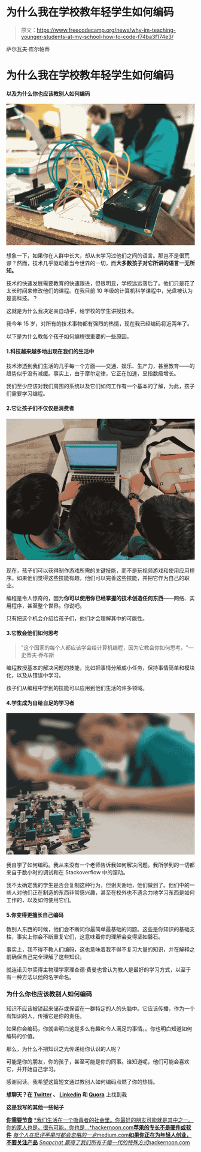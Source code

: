 # 为什么我在学校教年轻学生如何编码

> 原文：<https://www.freecodecamp.org/news/why-im-teaching-younger-students-at-my-school-how-to-code-f74ba3f174e3/>

萨尔瓦夫·库尔帕蒂

# 为什么我在学校教年轻学生如何编码

#### 以及为什么你也应该教别人如何编码

![pFjCyusGHOLWWwUA3MvconA9jVsHCKzqWdRN](img/01fb0aa6af505cbb4b9dfba65a41d020.png)

想象一下，如果你在人群中长大，却从未学习过他们之间的语言。那岂不是很荒谬？然而，技术几乎驱动着当今世界的一切，而**大多数孩子对它所讲的语言一无所知。**

技术的快速发展需要教育的快速跟进，但很明显，学校远远落后了。他们只是花了太长时间来修改他们的课程。在我目前 10 年级的计算机科学课程中，光盘被认为是高科技。？

这就是为什么我决定亲自动手，给学校的学生讲授技术。

我今年 15 岁，对所有的技术事物都有强烈的热情，现在我已经编码将近两年了。

以下是为什么教每个孩子如何编程很重要的一些原因。

#### 1.科技越来越多地出现在我们的生活中

技术渗透到我们生活的几乎每一个方面——交通、娱乐、生产力，甚至教育——的趋势似乎没有减缓。事实上，由于摩尔定律，它正在加速，呈指数级增长。

我们至少应该对我们周围的系统以及它们如何工作有一个基本的了解，为此，孩子们需要学习编程。

#### 2.它让孩子们不仅仅是消费者

![-LtQMNdv7GjVqbTUKDWDvBPRc253pw-CwAkD](img/b57f415e460e417007e9eae2a254d021.png)

现在，孩子们可以获得制作游戏所需的关键技能，而不是玩视频游戏和使用应用程序。如果他们觉得这些技能有趣，他们可以完善这些技能，并把它作为自己的职业。

编程是令人惊奇的，因为**你可以使用你已经掌握的技术创造任何东西**——网络、实用程序，甚至整个世界。你说吧。

只有把这个机会介绍给孩子们，他们才会理解其中的可能性。

#### 3.它教会他们如何思考

> "这个国家的每个人都应该学会给计算机编程，因为它教会你如何思考。"—史蒂夫·乔布斯

编程教授基本的解决问题的技能，比如把事情分解成小任务，保持事情简单和模块化，以及从错误中学习。

孩子们从编程中学到的技能可以应用到他们生活的许多领域。

#### 4.学生成为自给自足的学习者

![PSkgKL5k4iNC3GI1Nw1pRXjtagwoAlh9ju75](img/adb119b68650e73e08c7715296d9d10d.png)

我自学了如何编码。我从来没有一个老师告诉我如何解决问题。我所学到的一切都来自于数小时的调试和在 Stackoverflow 中的滚动。

我不太确定我的学生是否会复制这种行为，但谢天谢地，他们做到了。他们中的一些人对他们正在制造的东西非常感兴趣，甚至在校外也不遗余力地学习东西是如何工作的，以及如何使用它们。

#### 5.你变得更擅长自己编码

教别人东西的时候，他们会不断问你最简单最基础的问题。这些是你知识的基础支柱，事实上你会不断重复它们，这意味着你的理解会变得坚如磐石。

事实上，我不得不教人们编码，这也意味着我不得不复习大量的知识，并在解释之前确保自己完全理解了这些知识。

就连诺贝尔奖得主物理学家理查德·费曼也曾认为教人是最好的学习方式，以至于有一种方法以他的名字命名。

### 为什么你也应该教别人如何编码

知识不应该被锁起来储存或保留在一群特定的人的头脑中。它应该传播，作为一个有知识的人，传播它是你的责任。

如果你会编码，你就会明白这是多么有趣和令人满足的事情。。你也明白知道如何编码的价值。

那么，为什么不把知识之光传递给你认识的人呢？

可能是你的朋友，你的孩子，甚至可能是你的同事。谁知道呢，他们可能会喜欢它，并开始自己学习。

感谢阅读。我希望这篇短文通过教别人如何编码点燃了你的热情。

**想聊天？在 [Twitter](https://twitter.com/SarvasvKulpati) 、 [Linkedin](https://www.linkedin.com/in/sarvasvkulpati/) 和 [Quora](https://www.quora.com/profile/Sarvasv-Kulpati)** 上找到我

**这是我写的其他一些帖子**

[**你需要节食**](https://hackernoon.com/you-need-to-go-on-an-information-diet-def2f5a3fd5b)
[*我们生活在一个吸毒者的社会里。你最好的朋友可能就是其中之一。你的家人也是。很有可能，你也是…*hackernoon.com](https://hackernoon.com/you-need-to-go-on-an-information-diet-def2f5a3fd5b)[**苹果的专长不是硬件或软件**](https://medium.com/swlh/apples-speciality-isn-t-hardware-or-software-af1e6337d5f2)
[*每个人在批评苹果时都会忽略的一点*medium.com](https://medium.com/swlh/apples-speciality-isn-t-hardware-or-software-af1e6337d5f2)[**如果你正在为年轻人创业，不要关注产品**](https://hackernoon.com/if-you-are-making-a-startup-for-young-people-dont-pay-attention-to-the-product-fbeebb9059ce)
[*Snapchat 赢得了我们所有千禧一代的特殊方式*hackernoon.com](https://hackernoon.com/if-you-are-making-a-startup-for-young-people-dont-pay-attention-to-the-product-fbeebb9059ce)